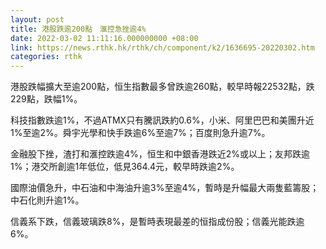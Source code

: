 ```yaml
---
layout: post
title: 港股跌逾200點　滙控急挫逾4%
date: 2022-03-02 11:11:16.000000000 +08:00
link: https://news.rthk.hk/rthk/ch/component/k2/1636695-20220302.htm
categories: rthk
---
```


港股跌幅擴大至逾200點，恒生指數最多曾跌逾260點，較早時報22532點，跌229點，跌幅1%。

科技指數跌逾1%，不過ATMX只有騰訊跌約0.6%，小米、阿里巴巴和美團升近1%至逾2%。舜宇光學和快手跌逾6%至逾7%；百度則急升逾7%。

金融股下挫，渣打和滙控跌逾4%，恒生和中銀香港跌近2%或以上；友邦跌逾1%；港交所創逾1年低位，低見364.4元，較早時跌逾2%。

國際油價急升，中石油和中海油升逾3%至逾4%，暫時是升幅最大兩隻藍籌股；中石化則升逾1%。

信義系下跌，信義玻璃跌8%，是暫時表現最差的恒指成份股；信義光能跌逾6%。

